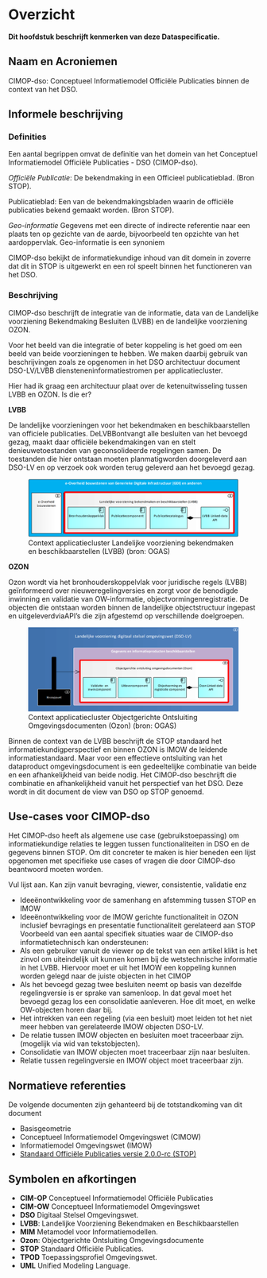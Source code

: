 # Overzicht


**Dit hoofdstuk beschrijft kenmerken van deze Dataspecificatie.**

## Naam en Acroniemen


CIMOP-dso: Conceptueel Informatiemodel Officiële Publicaties binnen de context van het DSO.

## Informele beschrijving

### Definities

Een aantal begrippen omvat de definitie van het domein van het Conceptuel Informatiemodel Officiële Publicaties - DSO (CIMOP-dso).


<dfn>Officiële Publicatie</dfn>: De bekendmaking in een Officieel publicatieblad. (Bron STOP).

<def>Publicatieblad</dfn>: Een van de bekendmakingsbladen waarin de officiële publicaties bekend gemaakt worden. (Bron STOP).


<dfn>Geo-informatie</dfn> Gegevens met een directe of indirecte referentie naar een plaats ten op gezichte van de aarde, bijvoorbeeld ten opzichte van het aardoppervlak. Geo-informatie is een synoniem

CIMOP-dso bekijkt de informatiekundige inhoud van dit domein in zoverre dat dit in STOP is uitgewerkt en een rol speelt binnen het functioneren van het DSO.

### Beschrijving

CIMOP-dso beschrijft de integratie van de informatie, data van de Landelijke voorziening Bekendmaking Besluiten (LVBB) en de landelijke voorziening OZON.

Voor het beeld van die integratie of beter koppeling is het goed om een beeld van beide voorzieningen te hebben. We maken daarbij gebruik van beschrijvingen zoals ze opgenomen in het DSO architectuur document DSO-LV/LVBB diensteneninformatiestromen per applicatiecluster.


<aside class="note">
Hier had ik graag een architectuur plaat over de ketenuitwisseling tussen LVBB en OZON. Is die er?
</aside>

**LVBB**

De landelijke voorzieningen voor het bekendmaken en beschikbaarstellen van officiele publicaties. DeLVBBontvangt alle besluiten van het bevoegd gezag, maakt daar officiële bekendmakingen van en stelt denieuwetoestanden van geconsolideerde regelingen samen. De toestanden die hier ontstaan moeten planmatigworden doorgeleverd aan DSO-LV en op verzoek ook worden terug geleverd aan het bevoegd gezag.


<figure id="Figuur_1">
<img src="media/LVBB-architectuur.png" alt="">
<figcaption>Context applicatiecluster Landelijke voorziening bekendmaken en beschikbaarstellen (LVBB) (bron: OGAS)</figcaption>
</figure>

**OZON**

Ozon wordt via het bronhouderskoppelvlak voor juridische regels (LVBB) geïnformeerd over nieuweregelingversies en zorgt voor de benodigde inwinning en validatie van OW-informatie, objectvormingenregistratie. De objecten die ontstaan worden binnen de landelijke objectstructuur ingepast en uitgeleverdviaAPI’s die zijn afgestemd op verschillende doelgroepen.


<figure id="Figuur_2">
<img src="media/OZON-architectuur.png" alt="">
<figcaption>Context applicatiecluster Objectgerichte Ontsluiting Omgevingsdocumenten (Ozon) (bron: OGAS)</figcaption>
</figure>


Binnen de context van de LVBB beschrijft de STOP standaard het informatiekundigperspectief en binnen OZON is IMOW de leidende informatiestandaard. Maar voor een effectieve ontsluiting van het dataproduct omgevingsdocument is een gedeeltelijke combinatie van beide en een afhankelijkheid van beide nodig. Het CIMOP-dso beschrijft die combinatie en afhankelijkheid vanuit het perspectief van het DSO. Deze wordt in dit document de view van DSO op STOP genoemd.

## Use-cases voor CIMOP-dso

Het CIMOP-dso heeft als algemene use case (gebruikstoepassing) om informatiekundige relaties te leggen tussen functionaliteiten in DSO en de gegevens binnen STOP. Om dit concreter te maken is hier beneden een lijst opgenomen met specifieke use cases of vragen die door CIMOP-dso beantwoord moeten worden.

<aside class="note">
Vul lijst aan. Kan zijn vanuit bevraging, viewer, consistentie, validatie enz
</aside>

- Ideeënontwikkeling voor de samenhang en afstemming tussen STOP en IMOW
- Ideeënontwikkeling voor de IMOW gerichte functionaliteit in OZON inclusief bevragings en presentatie functionaliteit gerelateerd aan STOP
Voorbeeld van een aantal specifiek situaties waar de CIMOP-dso informatietechnisch kan ondersteunen:
- Als een gebruiker vanuit de viewer op de tekst van een artikel klikt is het zinvol om uiteindelijk uit kunnen komen bij de wetstechnische informatie in het LVBB. Hiervoor moet er uit het IMOW een koppeling kunnen worden gelegd naar de juiste objecten in het CIMOP 
- Als het bevoegd gezag twee besluiten neemt op basis van dezelfde regelingversie is er sprake van samenloop. In dat geval moet het bevoegd gezag los een consolidatie aanleveren. Hoe dit moet, en welke OW-objecten horen daar bij.
- Het intrekken van een regeling (via een besluit) moet leiden tot het niet meer hebben van gerelateerde IMOW objecten DSO-LV.
- De relatie tussen IMOW objecten en besluiten moet traceerbaar zijn. (mogelijk via wid van tekstobjecten).
- Consolidatie van IMOW objecten moet traceerbaar zijn naar besluiten.
- Relatie tussen regelingversie en IMOW object moet traceerbaar zijn.


## Normatieve referenties

De volgende documenten zijn gehanteerd bij de totstandkoming van dit document
 - Basisgeometrie
 - Conceptueel Informatiemodel Omgevingswet (CIMOW)
 - Informatiemodel Omgevingswet (IMOW)
 - [Standaard Officiële Publicaties versie 2.0.0-rc (STOP)](https://koop.gitlab.io/STOP/standaard/2.0.0-rc/)





## Symbolen en afkortingen

- **CIM-OP** Conceptueel Informatiemodel Officiële Publicaties
- **CIM-OW** Conceptueel Informatiemodel Omgevingswet
- **DSO** Digitaal Stelsel Omgevingswet.
- **LVBB**: Landelijke Voorziening Bekendmaken en Beschikbaarstellen
- **MIM** Metamodel voor Informatiemodellen.
- **Ozon**: Objectgerichte Ontsluiting Omgevingsdocumente
- **STOP** Standaard Officiële Publicaties.
- **TPOD** Toepassingsprofiel Omgevingswet.
- **UML** Unified Modeling Language.

